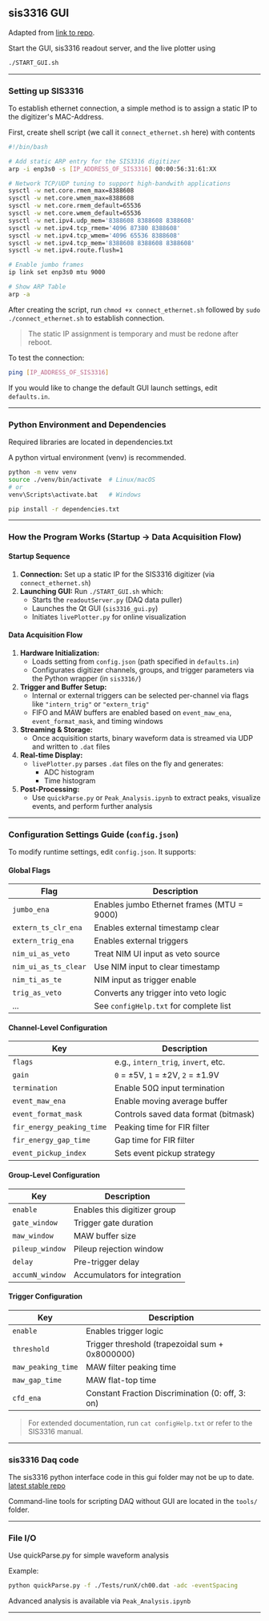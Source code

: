 ## sis3316 GUI ###

Adapted from [link to repo](https://github.com/dougUCN/sis3316_gui).

Start the GUI, sis3316 readout server, and the live plotter using 

```bash
./START_GUI.sh
```

---

### Setting up SIS3316 ###

To establish ethernet connection, a simple method is to assign a static IP to the digitizer's MAC-Address. 

First, create shell script (we call it `connect_ethernet.sh` here) with contents

```bash
#!/bin/bash

# Add static ARP entry for the SIS3316 digitizer
arp -i enp3s0 -s [IP_ADDRESS_OF_SIS3316] 00:00:56:31:61:XX

# Network TCP/UDP tuning to support high-bandwith applications
sysctl -w net.core.rmem_max=8388608
sysctl -w net.core.wmem_max=8388608
sysctl -w net.core.rmem_default=65536
sysctl -w net.core.wmem_default=65536
sysctl -w net.ipv4.udp_mem='8388608 8388608 8388608'
sysctl -w net.ipv4.tcp_rmem='4096 87380 8388608'
sysctl -w net.ipv4.tcp_wmem='4096 65536 8388608'
sysctl -w net.ipv4.tcp_mem='8388608 8388608 8388608'
sysctl -w net.ipv4.route.flush=1

# Enable jumbo frames
ip link set enp3s0 mtu 9000

# Show ARP Table
arp -a
```

After creating the script, run `chmod +x connect_ethernet.sh` followed by `sudo ./connect_ethernet.sh` to establish connection. 

> The static IP assignment is temporary and must be redone after reboot.

To test the connection:

```bash
ping [IP_ADDRESS_OF_SIS3316]
```

If you would like to change the default GUI launch settings, edit `defaults.in`.

---

### Python Environment and Dependencies ###

Required libraries are located in dependencies.txt

A python virtual environment (venv) is recommended.

```bash
python -m venv venv
source ./venv/bin/activate  # Linux/macOS
# or
venv\Scripts\activate.bat   # Windows

pip install -r dependencies.txt
```

---

### How the Program Works (Startup -> Data Acquisition Flow) ###

#### **Startup Sequence** ####
1. **Connection:** Set up a static IP for the SIS3316 digitizer (via `connect_ethernet.sh`)
2. **Launching GUI:** Run `./START_GUI.sh` which:
      - Starts the `readoutServer.py` (DAQ data puller)
      - Launches the Qt GUI (`sis3316_gui.py`)
      - Initiates `livePlotter.py` for online visualization

#### **Data Acquisition Flow** ####
1. **Hardware Initialization:**
      - Loads setting from `config.json` (path specified in `defaults.in`)
      - Configurates digitizer channels, groups, and trigger parameters via the Python wrapper (in `sis3316/`)
2. **Trigger and Buffer Setup:**
      - Internal or external triggers can be selected per-channel via flags like `"intern_trig"` or `"extern_trig"`
      - FIFO and MAW buffers are enabled based on `event_maw_ena`, `event_format_mask`, and timing windows
3. **Streaming & Storage:**
      - Once acquisition starts, binary waveform data is streamed via UDP and written to `.dat` files
4. **Real-time Display:**
      - `livePlotter.py` parses `.dat` files on the fly and generates:
           - ADC histogram
           - Time histogram
5. **Post-Processing:**
      - Use `quickParse.py` or `Peak_Analysis.ipynb` to extract peaks, visualize events, and perform further analysis

---

### Configuration Settings Guide (`config.json`) ###

To modify runtime settings, edit `config.json`. It supports:

#### Global Flags

| Flag               | Description |
|--------------------|-------------|
| `jumbo_ena`        | Enables jumbo Ethernet frames (MTU = 9000) |
| `extern_ts_clr_ena`| Enables external timestamp clear |
| `extern_trig_ena`  | Enables external triggers |
| `nim_ui_as_veto`   | Treat NIM UI input as veto source |
| `nim_ui_as_ts_clear` | Use NIM input to clear timestamp |
| `nim_ti_as_te`     | NIM input as trigger enable |
| `trig_as_veto`     | Converts any trigger into veto logic |
| ...                | See `configHelp.txt` for complete list |

#### Channel-Level Configuration

| Key                   | Description |
|------------------------|-------------|
| `flags`               | e.g., `intern_trig`, `invert`, etc. |
| `gain`                | `0` = ±5V, `1` = ±2V, `2` = ±1.9V |
| `termination`         | Enable 50Ω input termination |
| `event_maw_ena`       | Enable moving average buffer |
| `event_format_mask`   | Controls saved data format (bitmask) |
| `fir_energy_peaking_time` | Peaking time for FIR filter |
| `fir_energy_gap_time`     | Gap time for FIR filter |
| `event_pickup_index`  | Sets event pickup strategy |

#### Group-Level Configuration

| Key              | Description |
|------------------|-------------|
| `enable`         | Enables this digitizer group |
| `gate_window`    | Trigger gate duration |
| `maw_window`     | MAW buffer size |
| `pileup_window`  | Pileup rejection window |
| `delay`          | Pre-trigger delay |
| `accumN_window`  | Accumulators for integration |

#### Trigger Configuration

| Key              | Description |
|------------------|-------------|
| `enable`         | Enables trigger logic |
| `threshold`      | Trigger threshold (trapezoidal sum + 0x8000000) |
| `maw_peaking_time` | MAW filter peaking time |
| `maw_gap_time`     | MAW flat-top time |
| `cfd_ena`        | Constant Fraction Discrimination (0: off, 3: on) |

> For extended documentation, run `cat configHelp.txt` or refer to the SIS3316 manual.

---

### sis3316 Daq code ###

The sis3316 python interface code in this gui folder may not be up to date. [latest stable repo](https://github.com/dougUCN/SIS3316)

Command-line tools for scripting DAQ without GUI are located in the `tools/` folder.

---

### File I/O ###

Use quickParse.py for simple waveform analysis

Example:
```bash
python quickParse.py -f ./Tests/runX/ch00.dat -adc -eventSpacing
```
Advanced analysis is available via `Peak_Analysis.ipynb`

---
